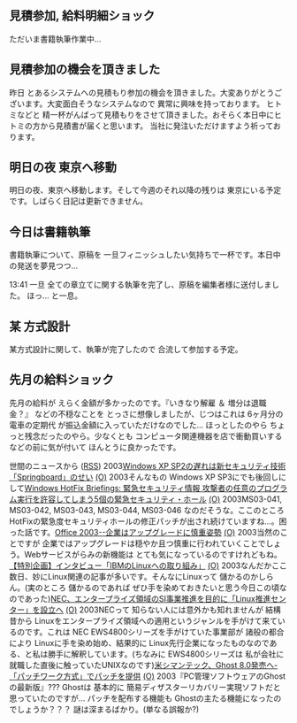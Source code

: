 ## 見積参加, 給料明細ショック

ただいま書籍執筆作業中…






## 見積参加の機会を頂きました


昨日 とあるシステムへの見積もり参加の機会を頂きました。大変ありがとうございます。大変面白そうなシステムなので
異常に興味を持っております。
ヒトミなどと 精一杯がんばって見積もりをさせて頂きました。おそらく本日中にヒトミの方から見積書が届くと思います。
当社に発注いただけますよう祈っております。

## 明日の夜 東京へ移動


明日の夜、東京へ移動します。そして今週のそれ以降の残りは 東京にいる予定です。しばらく日記は更新できません。

## 今日は書籍執筆


書籍執筆について、原稿を 一旦フィニッシュしたい気持ちで一杯です。本日中の発送を夢見つつ…

13:41 一旦 全ての章立てに関する執筆を完了し、原稿を編集者様に送付しました。
ほっ… と一息。

## 某 方式設計


某方式設計に関して、執筆が完了したので 合流して参加する予定。

## 先月の給料ショック


先月の給料が えらく金額が多かったのです。『いきなり解雇 ＆ 増分は退職金？』
などの不穏なことを とっさに想像しましたが、じつはこれは 6ヶ月分の 電車の定期代 が振込金額に入っていただけなのでした…
ほっとしたのやら ちょっと残念だったのやら。少なくとも コンピュータ関連機器を店で衝動買いする
などの前に気が付いて ほんとうに良かったです。



世間のニュースから ([RSS](ig031021-news.xml)) 2003[Windows XP SP2の遅れは新セキュリティ技術「Springboard」のせい](http://itpro.nikkeibp.co.jp/free/NT/NEWS/20031016/4/) [(O)](http://itpro.nikkeibp.co.jp/free/NT/NEWS/20031016/4/) 2003そんなもの Windows XP SP3にでも後回しにして[Windows HotFix Briefings: 緊急セキュリティ情報 攻撃者の任意のプログラム実行を許容してしまう5個の緊急セキュリティ・ホール](http://www.atmarkit.co.jp/fwin2k/hotfix/ms03-041-046/ms03-041-046.html) [(O)](http://www.atmarkit.co.jp/fwin2k/hotfix/ms03-041-046/ms03-041-046.html) 2003MS03-041, MS03-042, MS03-043, MS03-044, MS03-046 なのだそうな。ここのところ HotFixの緊急度セキュリティホールの修正パッチが出され続けていますね…。困った話です。[Office 2003--企業はアップグレードに慎重姿勢](http://japan.cnet.com/news/ent/story/0,2000047623,20061509,00.htm) [(O)](http://japan.cnet.com/news/ent/story/0,2000047623,20061509,00.htm) 2003当然のことですが 企業ではアップグレードは穏やか且つ慎重に行われていくことでしょう。Webサービスがらみの新機能は とても気になっているのですけれどもね。[【特別企画】インタビュー「IBMのLinuxへの取り組み」](http://linux.ascii24.com/linux/news/today/2003/10/20/646424-000.html) [(O)](http://linux.ascii24.com/linux/news/today/2003/10/20/646424-000.html) 2003なんだかここ数日、妙にLinux関連の記事が多いです。そんなにLinuxって 儲かるのかしらん。(実のところ 儲かるのであれば ぜひ手を染めておきたいと思う今日この頃なのであった)[NEC、エンタープライズ領域のSI事業推進を目的に「Linux推進センター」を設立へ](http://www.zdnet.co.jp/enterprise/0310/20/epn05.html) [(O)](http://www.zdnet.co.jp/enterprise/0310/20/epn05.html) 2003NECって 知らない人には意外かも知れませんが 結構昔から Linuxをエンタープライズ領域への適用というジャンルを手がけて来ているのです。これは NEC EWS4800シリーズを手がけていた事業部が 諸般の都合により Linuxに手を染め始め、結果的に Linux先行企業になったものなのである、と私は勝手に解釈しています。(ちなみに EWS4800シリーズは 私が会社に就職した直後に触っていたUNIXなのです)[米シマンテック、Ghost 8.0発売へ-「パッチワーク方式」でパッチを提供](http://japan.cnet.com/news/ent/story/0,2000047623,20061507,00.htm) [(O)](http://japan.cnet.com/news/ent/story/0,2000047623,20061507,00.htm) 2003『PC管理ソフトウェアのGhostの最新版』??? Ghostは 基本的に 簡易ディザスターリカバリー実現ソフトだと思っていたのですが… パッチを配布する機能も Ghostの主たる機能になったのでしょうか？？？ 謎は深まるばかり。(単なる誤報か?)
